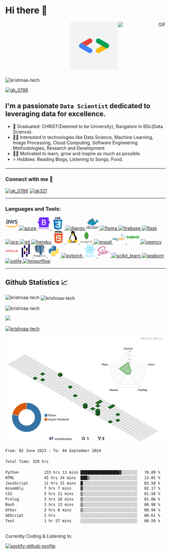 # Hi there 👋

<div style="display: flex; justify-content: flex-end;text-align: right;">
  <img style="margin-left: auto;" src="/download.png" width="150" height="150" alt="GDSC Logo"> 
  <img alt="GIF" height="160px" src="https://media.giphy.com/media/du3J3cXyzhj75IOgvA/giphy.gif" width="150" height="150" />
</div>

<p align="left"> <img src="https://komarev.com/ghpvc/?username=krishnaa-tech&label=Profile%20views&color=0e75b6&style=flat" alt="krishnaa-tech" /> </p>
<p align="left"> <a href="https://twitter.com/gk_0786" target="blank"><img src="https://img.shields.io/twitter/follow/gk_0786?logo=twitter&style=for-the-badge" alt="gk_0786" /></a> </p>

## I'm a passionate ```Data Scientist``` dedicated to leveraging data for excellence.

- 🏢 Graduated: CHRIST(Deemed to be University), Bangalore in BSc(Data Science). 
- 👨‍💻 Interested in technologies like  Data Science, Machine Learning, Image Processing, Cloud Computing, Software Engineering Methodologies, Research and Development
- 💪🏼 Motivated to learn, grow and inspire as much as possible.
- ⚡ Hobbies: Reading Blogs, Listening to Songs, Food.
  
---
### Connect with me 📝
<p align="left">
<a href="https://twitter.com/gk_0786" target="blank"><img align="center" src="https://raw.githubusercontent.com/rahuldkjain/github-profile-readme-generator/master/src/images/icons/Social/twitter.svg" alt="gk_0786" height="30" width="40" /></a>
<a href="https://linkedin.com/in/gk321" target="blank"><img align="center" src="https://raw.githubusercontent.com/rahuldkjain/github-profile-readme-generator/master/src/images/icons/Social/linked-in-alt.svg" alt="gk321" height="30" width="40" /></a>
</p>


---
<h3 align="left">Languages and Tools:</h3>
<p align="left"> <a href="https://aws.amazon.com" target="_blank" rel="noreferrer"> <img src="https://raw.githubusercontent.com/devicons/devicon/master/icons/amazonwebservices/amazonwebservices-original-wordmark.svg" alt="aws" width="40" height="40"/> </a> <a href="https://azure.microsoft.com/en-in/" target="_blank" rel="noreferrer"> <img src="https://www.vectorlogo.zone/logos/microsoft_azure/microsoft_azure-icon.svg" alt="azure" width="40" height="40"/> </a> <a href="https://getbootstrap.com" target="_blank" rel="noreferrer"> <img src="https://raw.githubusercontent.com/devicons/devicon/master/icons/bootstrap/bootstrap-plain-wordmark.svg" alt="bootstrap" width="40" height="40"/> </a> <a href="https://www.w3schools.com/css/" target="_blank" rel="noreferrer"> <img src="https://raw.githubusercontent.com/devicons/devicon/master/icons/css3/css3-original-wordmark.svg" alt="css3" width="40" height="40"/> </a> <a href="https://www.djangoproject.com/" target="_blank" rel="noreferrer"> <img src="https://cdn.worldvectorlogo.com/logos/django.svg" alt="django" width="40" height="40"/> </a> <a href="https://www.docker.com/" target="_blank" rel="noreferrer"> <img src="https://raw.githubusercontent.com/devicons/devicon/master/icons/docker/docker-original-wordmark.svg" alt="docker" width="40" height="40"/> </a> <a href="https://www.figma.com/" target="_blank" rel="noreferrer"> <img src="https://www.vectorlogo.zone/logos/figma/figma-icon.svg" alt="figma" width="40" height="40"/> </a> <a href="https://firebase.google.com/" target="_blank" rel="noreferrer"> <img src="https://www.vectorlogo.zone/logos/firebase/firebase-icon.svg" alt="firebase" width="40" height="40"/> </a> <a href="https://flask.palletsprojects.com/" target="_blank" rel="noreferrer"> <img src="https://www.vectorlogo.zone/logos/pocoo_flask/pocoo_flask-icon.svg" alt="flask" width="40" height="40"/> </a> <a href="https://cloud.google.com" target="_blank" rel="noreferrer"> <img src="https://www.vectorlogo.zone/logos/google_cloud/google_cloud-icon.svg" alt="gcp" width="40" height="40"/> </a> <a href="https://git-scm.com/" target="_blank" rel="noreferrer"> <img src="https://www.vectorlogo.zone/logos/git-scm/git-scm-icon.svg" alt="git" width="40" height="40"/> </a> <a href="https://heroku.com" target="_blank" rel="noreferrer"> <img src="https://www.vectorlogo.zone/logos/heroku/heroku-icon.svg" alt="heroku" width="40" height="40"/> </a> <a href="https://www.w3.org/html/" target="_blank" rel="noreferrer"> <img src="https://raw.githubusercontent.com/devicons/devicon/master/icons/html5/html5-original-wordmark.svg" alt="html5" width="40" height="40"/> </a> <a href="https://www.linux.org/" target="_blank" rel="noreferrer"> <img src="https://raw.githubusercontent.com/devicons/devicon/master/icons/linux/linux-original.svg" alt="linux" width="40" height="40"/> </a> <a href="https://www.mongodb.com/" target="_blank" rel="noreferrer"> <img src="https://raw.githubusercontent.com/devicons/devicon/master/icons/mongodb/mongodb-original-wordmark.svg" alt="mongodb" width="40" height="40"/> </a> <a href="https://www.microsoft.com/en-us/sql-server" target="_blank" rel="noreferrer"> <img src="https://www.svgrepo.com/show/303229/microsoft-sql-server-logo.svg" alt="mssql" width="40" height="40"/> </a> <a href="https://www.mysql.com/" target="_blank" rel="noreferrer"> <img src="https://raw.githubusercontent.com/devicons/devicon/master/icons/mysql/mysql-original-wordmark.svg" alt="mysql" width="40" height="40"/> </a> <a href="https://www.nginx.com" target="_blank" rel="noreferrer"> <img src="https://raw.githubusercontent.com/devicons/devicon/master/icons/nginx/nginx-original.svg" alt="nginx" width="40" height="40"/> </a> <a href="https://opencv.org/" target="_blank" rel="noreferrer"> <img src="https://www.vectorlogo.zone/logos/opencv/opencv-icon.svg" alt="opencv" width="40" height="40"/> </a> <a href="https://www.oracle.com/" target="_blank" rel="noreferrer"> <img src="https://raw.githubusercontent.com/devicons/devicon/master/icons/oracle/oracle-original.svg" alt="oracle" width="40" height="40"/> </a> <a href="https://pandas.pydata.org/" target="_blank" rel="noreferrer"> <img src="https://raw.githubusercontent.com/devicons/devicon/2ae2a900d2f041da66e950e4d48052658d850630/icons/pandas/pandas-original.svg" alt="pandas" width="40" height="40"/> </a> <a href="https://www.postgresql.org" target="_blank" rel="noreferrer"> <img src="https://raw.githubusercontent.com/devicons/devicon/master/icons/postgresql/postgresql-original-wordmark.svg" alt="postgresql" width="40" height="40"/> </a> <a href="https://www.python.org" target="_blank" rel="noreferrer"> <img src="https://raw.githubusercontent.com/devicons/devicon/master/icons/python/python-original.svg" alt="python" width="40" height="40"/> </a> <a href="https://pytorch.org/" target="_blank" rel="noreferrer"> <img src="https://www.vectorlogo.zone/logos/pytorch/pytorch-icon.svg" alt="pytorch" width="40" height="40"/> </a> <a href="https://reactjs.org/" target="_blank" rel="noreferrer"> <img src="https://raw.githubusercontent.com/devicons/devicon/master/icons/react/react-original-wordmark.svg" alt="react" width="40" height="40"/> </a> <a href="https://sass-lang.com" target="_blank" rel="noreferrer"> <img src="https://raw.githubusercontent.com/devicons/devicon/master/icons/sass/sass-original.svg" alt="sass" width="40" height="40"/> </a> <a href="https://scikit-learn.org/" target="_blank" rel="noreferrer"> <img src="https://upload.wikimedia.org/wikipedia/commons/0/05/Scikit_learn_logo_small.svg" alt="scikit_learn" width="40" height="40"/> </a> <a href="https://seaborn.pydata.org/" target="_blank" rel="noreferrer"> <img src="https://seaborn.pydata.org/_images/logo-mark-lightbg.svg" alt="seaborn" width="40" height="40"/> </a> <a href="https://www.sqlite.org/" target="_blank" rel="noreferrer"> <img src="https://www.vectorlogo.zone/logos/sqlite/sqlite-icon.svg" alt="sqlite" width="40" height="40"/> </a> <a href="https://www.tensorflow.org" target="_blank" rel="noreferrer"> <img src="https://www.vectorlogo.zone/logos/tensorflow/tensorflow-icon.svg" alt="tensorflow" width="40" height="40"/> </a> </p>

---


<h2> Github Statistics 📈 </h2>

<p><img align="left" src="https://github-readme-stats.vercel.app/api/top-langs?username=krishnaa-tech&show_icons=true&locale=en&layout=compact" alt="krishnaa-tech" /></p>

<p>&nbsp;<img align="center" src="https://github-readme-stats.vercel.app/api?username=krishnaa-tech&show_icons=true&locale=en" alt="krishnaa-tech" /></p>

<p><img align="center" src="https://github-readme-streak-stats.herokuapp.com/?user=krishnaa-tech&" alt="krishnaa-tech" /></p>

![](http://github-profile-summary-cards.vercel.app/api/cards/profile-details?username=krishnaa-tech&theme=default)



<p align="left"> <a href="https://github.com/ryo-ma/github-profile-trophy"><img src="https://github-profile-trophy.vercel.app/?username=krishnaa-tech" alt="krishnaa-tech" /></a> </p>
  
  
![svg](https://github.com/Krishnaa-tech/Krishnaa-tech/blob/860f6a4026e58a1de495122ac46fb5f519e92610/profile-3d-contrib/profile-green-animate.svg)



[linkedin]: https://www.linkedin.com/in/gk321
[email]: <mailto: goyal.krish0522@gmail.com>



<!--START_SECTION:waka-->

```txt
From: 02 June 2023 - To: 04 September 2024

Total Time: 329 hrs

Python           233 hrs 13 mins █████████████████▓░░░░░░░   70.89 %
HTML             45 hrs 34 mins  ███▒░░░░░░░░░░░░░░░░░░░░░   13.85 %
JavaScript       11 hrs 31 mins  █░░░░░░░░░░░░░░░░░░░░░░░░   03.50 %
Assembly         7 hrs 7 mins    ▓░░░░░░░░░░░░░░░░░░░░░░░░   02.17 %
CSS              5 hrs 11 mins   ▒░░░░░░░░░░░░░░░░░░░░░░░░   01.58 %
Prolog           3 hrs 28 mins   ▒░░░░░░░░░░░░░░░░░░░░░░░░   01.06 %
Bash             3 hrs 13 mins   ▒░░░░░░░░░░░░░░░░░░░░░░░░   00.98 %
Other            3 hrs 6 mins    ▒░░░░░░░░░░░░░░░░░░░░░░░░   00.94 %
GDScript         2 hrs           ░░░░░░░░░░░░░░░░░░░░░░░░░   00.61 %
Text             1 hr 57 mins    ░░░░░░░░░░░░░░░░░░░░░░░░░   00.59 %
```

<!--END_SECTION:waka-->



<br>
Currently Coding & Listening to:

[![spotify-github-profile](https://spotify-github-profile.vercel.app/api/view?uid=3173znppjgcv7kvcodycbyj4jd5i&cover_image=true&theme=natemoo-re&show_offline=false&background_color=121212&interchange=false&bar_color=53b14f&bar_color_cover=false)](https://spotify-github-profile.vercel.app/api/view?uid=3173znppjgcv7kvcodycbyj4jd5i&redirect=true)
